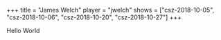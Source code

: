 +++
title = "James Welch"
player = "jwelch"
shows = ["csz-2018-10-05", "csz-2018-10-06", "csz-2018-10-20", "csz-2018-10-27"]
+++

Hello World
